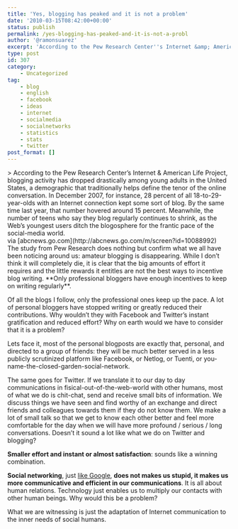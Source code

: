 ```yaml
---
title: 'Yes, blogging has peaked and it is not a problem'
date: '2010-03-15T08:42:00+00:00'
status: publish
permalink: /yes-blogging-has-peaked-and-it-is-not-a-probl
author: '@ramonsuarez'
excerpt: 'According to the Pew Research Center''s Internet &amp; American Life Project, blogging activity has dropped drastically among young adults in the United States, a demographic that traditionally helps define the tenor of the online conversation. In Dece...'
type: post
id: 307
category:
    - Uncategorized
tag:
    - blog
    - english
    - facebook
    - ideas
    - internet
    - socialmedia
    - socialnetworks
    - statistics
    - stats
    - twitter
post_format: []
---
```

<div class="posterous_bookmarklet_entry">> According to the Pew Research Center’s Internet &amp; American Life Project, blogging activity has dropped drastically among young adults in the United States, a demographic that traditionally helps define the tenor of the online conversation. In December 2007, for instance, 28 percent of all 18-to-29-year-olds with an Internet connection kept some sort of blog. By the same time last year, that number hovered around 15 percent. Meanwhile, the number of teens who say they blog regularly continues to shrink, as the Web’s youngest users ditch the blogosphere for the frantic pace of the social-media world.

<div class="posterous_quote_citation">via [abcnews.go.com](http://abcnews.go.com/m/screen?id=10088992)</div>The study from Pew Research does nothing but confirm what we all have been noticing around us: amateur blogging is disappearing. While I don’t think it will completely die, it is clear that the big amounts of effort it requires and the little rewards it entitles are not the best ways to incentive blog writing. **Only professional bloggers have enough incentives to keep on writing regularly**.

Of all the blogs I follow, only the professional ones keep up the pace. A lot of personal bloggers have stopped writing or greatly reduced their contributions. Why wouldn’t they with Facebook and Twitter’s instant gratification and reduced effort? Why on earth would we have to consider that it is a problem?

Lets face it, most of the personal blogposts are exactly that, personal, and directed to a group of friends: they will be much better served in a less publicly scrutinized platform like Facebook, or Netlog, or Tuenti, or you-name-the-closed-garden-social-network.

The same goes for Twitter. If we translate it to our day to day communications in fisical-out-of-the-web-world with other humans, most of what we do is chit-chat, send and receive small bits of information. We discuss things we have seen and find worthy of an exchange and direct friends and colleagues towards them if they do not know them. We make a lot of small talk so that we get to know each other better and feel more comfortable for the day when we will have more profound / serious / long conversations. Doesn’t it sound a lot like what we do on Twitter and blogging?

**Smaller effort and instant or almost satisfaction**: sounds like a winning combination.

**Social networking**, just [like Google](http://pewresearch.org/pubs/1499/google-does-it-make-us-stupid-experts-stakeholders-mostly-say-no), **does not makes us stupid, it makes us more communicative and efficient in our communications**. It is all about human relations. Technology just enables us to multiply our contacts with other human beings. Why would this be a problem?

What we are witnessing is just the adaptation of Internet communication to the inner needs of social humans.

</div>